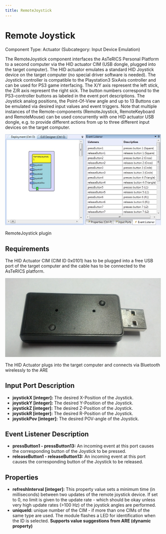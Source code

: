 ```yaml
---
title: RemoteJoystick
---
```


# Remote Joystick

Component Type: Actuator (Subcategory: Input Device Emulation)

The RemoteJoystick component interfaces the AsTeRICS Personal Platform to a second computer via the HID actuator CIM (USB dongle, plugged into the target computer). The HID actuator emulates a standard HID Joystick device on the target computer (no special driver software is needed). The Joystick controller is compatible to the Playstation3 SixAxis controller and can be used for PS3 game interfacing. The X/Y axis represent the left stick, the Z/R axis represent the right sick. The button numbers correspond to the PS3-controller buttons as labeled in the event port descriptions. The Joystick analog positions, the Point-Of-View angle and up to 13 Buttons can be emulated via desired input values and event triggers. Note that multiple instances of the Remote-components (RemoteJoystick, RemoteKeyboard and RemoteMouse) can be used concurrently with one HID actuator USB dongle, e.g. to provide different actions from up to three different input devices on the target computer.

![Screenshot: RemoteJoystick plugin](./img/RemoteJoystick.jpg "Screenshot: RemoteJoystick plugin")

RemoteJoystick plugin

## Requirements

The HID Actuator CIM (CIM ID 0x0101) has to be plugged into a free USB port of the target computer and the cable has to be connected to the AsTeRICS platform.

![HID Actuator CIM](./img/HID_CIM.jpg "HID Actuator CIM")

The HID Actuator plugs into the target computer and connects via Bluetooth wirelessly to the ARE

## Input Port Description

- **joystickX \[integer\]:** The desired X-Position of the Joystick.
- **joystickY \[integer\]:** The desired Y-Position of the Joystick.
- **joystickZ \[integer\]:** The desired Z-Position of the Joystick.
- **joystickR \[integer\]:** The desired R-Position of the Joystick.
- **joystickPov \[integer\]:** The desired POV-angle of the Joystick.

## Event Listener Description

- **pressButton1 - pressButton13:** An incoming event at this port causes the corresponding button of the Joystick to be pressed.
- **releaseButton1 - releaseButton13:** An incoming event at this port causes the corresponding button of the Joystick to be released.

## Properties

- **refreshInterval \[integer\]:** This property value sets a minimum time (in milliseconds) between two updates of the remote joystick device. If set to 0, no limit is given to the update rate - which should be okay unless very high update rates (>100 Hz) of the joystick angles are performed.
- **uniqueId:** unique number of the CIM - if more than one CIMs of the same type are used. The module flashes a LED for identification when the ID is selected. **Supports value suggestions from ARE (dynamic property)**

